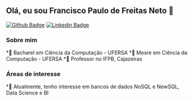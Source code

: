 ## Olá, eu sou Francisco Paulo de Freitas Neto 👋

[![Github Badge](https://img.shields.io/badge/-Github-000?style=flat-square&logo=Github&logoColor=white&link=https://github.com/paulofreitasnt)](https://github.com/paulofreitasnt)
[![Linkedin Badge](https://img.shields.io/badge/-LinkedIn-blue?style=flat-square&logo=Linkedin&logoColor=white&link=https://www.linkedin.com/in/paulo-freitas-325a7ba9/)](https://www.linkedin.com/in/paulo-freitas-325a7ba9/)

### Sobre mim
*:school: Bacharel em Ciência da Computação - UFERSA
*:school: Mesre em Ciência da Computação - UFERSA
*:office: Professor no IFPB, Cajazeiras

### Áreas de interesse
*:closed_book: Atualmente, tenho interesse em bancos de dados NoSQL e NewSQL, Data Science e BI
